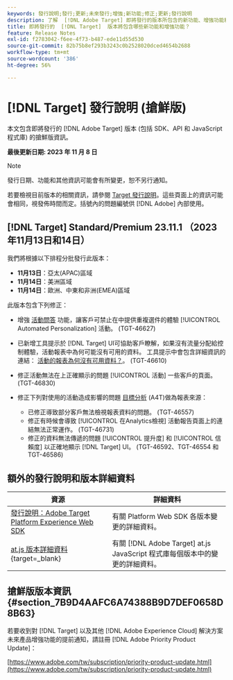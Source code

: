 ```yaml
---
keywords: 發行說明;發行;更新;未來發行;增強;新功能;修正;更新;發行說明
description: 了解  [!DNL Adobe Target] 即將發行的版本所包含的新功能、增強功能和修正，其中包括 SDK、API 和 JavaScript 程式庫。
title: 即將發行的  [!DNL Target]  版本將包含哪些新功能和增強功能？
feature: Release Notes
exl-id: f2783042-f6ee-4f73-b487-ede11d55d530
source-git-commit: 82b75b8ef293b3243c0b2528020dced4654b2688
workflow-type: tm+mt
source-wordcount: '386'
ht-degree: 56%

---
```


# [!DNL Target] 發行說明 (搶鮮版)

本文包含即將發行的 [!DNL Adobe Target] 版本 (包括 SDK、API 和 JavaScript 程式庫) 的搶鮮版資訊。

**最後更新日期: 2023 年 11 月 8 日**

>[!NOTE]
>
>發行日期、功能和其他資訊可能會有所變更，恕不另行通知。
>
>若要檢視目前版本的相關資訊，請參閱 [Target 發行說明](release-notes.md)。這些頁面上的資訊可能會相同，視發佈時間而定。括號內的問題編號供 [!DNL Adobe] 內部使用。

## [!DNL Target] Standard/Premium 23.11.1 （2023年11月13日和14日）

我們將根據以下排程分批發行此版本：

* **11月13日**：亞太(APAC)區域
* **11月14日**：美洲區域
* **11月14日**：歐洲、中東和非洲(EMEA)區域

此版本包含下列修正：

* 增強 [活動問答](/help/main/c-activities/c-activity-qa/activity-qa.md) 功能，讓客戶可禁止在中提供重複選件的體驗 [!UICONTROL Automated Personalization] 活動。 (TGT-46627)
* 已新增工具提示於 [!DNL Target] UI可協助客戶瞭解，如果沒有流量分配給控制體驗，活動報表中為何可能沒有可用的資料。 工具提示中會包含詳細資訊的連結： [活動的報表為何沒有可用資料？](/help/main/c-reports/reporting-frequently-asked-questions.md#section_E4722F6445884130951DF79981C8289B)。 (TGT-46610)
* 修正活動無法在上正確顯示的問題 [!UICONTROL 活動] 一些客戶的頁面。 (TGT-46830)

* 修正下列對使用的活動造成影響的問題 [目標分析](/help/main/c-integrating-target-with-mac/a4t/a4t.md) (A4T)做為報表來源：
   * 已修正導致部分客戶無法檢視報表資料的問題。 (TGT-46557)
   * 修正有時候會導致 [!UICONTROL 在Analytics檢視] 活動報告頁面上的連結無法正常運作。 (TGT-46731)
   * 修正的資料無法傳遞的問題 [!UICONTROL 提升度] 和 [!UICONTROL 信賴度] 以正確地顯示 [!DNL Target] UI。 (TGT-46592、TGT-46554 和 TGT-46586)

## 額外的發行說明和版本詳細資料

| 資源 | 詳細資料 |
|--- |--- |
| [發行說明：Adobe Target Platform Experience Web SDK](https://experienceleague.adobe.com/docs/experience-platform/edge/release-notes.html?lang=zh-Hant) | 有關 Platform Web SDK 各版本變更的詳細資料。 |
| [at.js 版本詳細資料](https://experienceleague.corp.adobe.com/docs/target-dev/developer/client-side/at-js-implementation/target-atjs-versions.html){target=_blank} | 有關 [!DNL Adobe Target] at.js JavaScript 程式庫每個版本中的變更的詳細資料。 |

## 搶鮮版版本資訊 {#section_7B9D4AAFC6A74388B9D7DEF0658D8B63}

若要收到對 [!DNL Target] 以及其他 [!DNL Adobe Experience Cloud] 解決方案未來產品增強功能的提前通知，請註冊 [!DNL Adobe Priority Product Update]：

[https://www.adobe.com/tw/subscription/priority-product-update.html](https://www.adobe.com/tw/subscription/priority-product-update.html)
